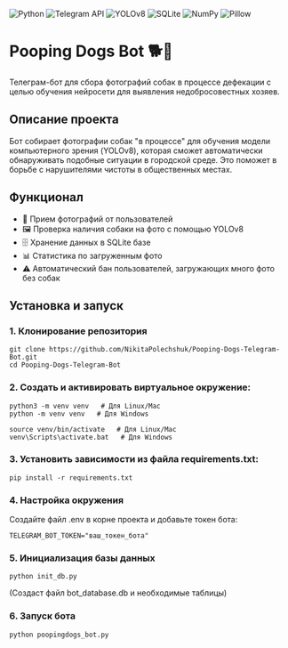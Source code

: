 ![Python](https://img.shields.io/badge/Python-3776AB?logo=python&logoColor=white&style=flat)
![Telegram API](https://img.shields.io/badge/Telegram_Bot_API-26A5E4?logo=telegram&logoColor=white&style=flat)
![YOLOv8](https://img.shields.io/badge/YOLOv8-00FFFF?logo=ultralytics&logoColor=black&style=flat)
![SQLite](https://img.shields.io/badge/SQLite-003B57?logo=sqlite&logoColor=white&style=flat)
![NumPy](https://img.shields.io/badge/NumPy-013243?logo=numpy&logoColor=white&style=flat)
![Pillow](https://img.shields.io/badge/Pillow-8F2D4D?logo=pillow&logoColor=white&style=flat)

# Pooping Dogs Bot 🐕💩

Телеграм-бот для сбора фотографий собак в процессе дефекации с целью обучения нейросети для выявления недобросовестных хозяев.

## Описание проекта

Бот собирает фотографии собак "в процессе" для обучения модели компьютерного зрения (YOLOv8), которая сможет автоматически обнаруживать подобные ситуации в городской среде. Это поможет в борьбе с нарушителями чистоты в общественных местах.

## Функционал

- 📸 Прием фотографий от пользователей
- 🖼️ Проверка наличия собаки на фото с помощью YOLOv8
- 🗄️ Хранение данных в SQLite базе
- 📊 Статистика по загруженным фото
- ⚠️ Автоматический бан пользователей, загружающих много фото без собак

## Установка и запуск

### 1. Клонирование репозитория
```
git clone https://github.com/NikitaPolechshuk/Pooping-Dogs-Telegram-Bot.git
cd Pooping-Dogs-Telegram-Bot
```

### 2. Cоздать и активировать виртуальное окружение:

```
python3 -m venv venv   # Для Linux/Mac
python -m venv venv   # Для Windows
```

```
source venv/bin/activate   # Для Linux/Mac
venv\Scripts\activate.bat   # Для Windows
```

### 3. Установить зависимости из файла requirements.txt:

```
pip install -r requirements.txt
```
### 4. Настройка окружения
Создайте файл .env в корне проекта и добавьте токен бота:
```
TELEGRAM_BOT_TOKEN="ваш_токен_бота"
```

### 5. Инициализация базы данных
```
python init_db.py
```
(Создаст файл bot_database.db и необходимые таблицы)

### 6. Запуск бота
```
python poopingdogs_bot.py
```